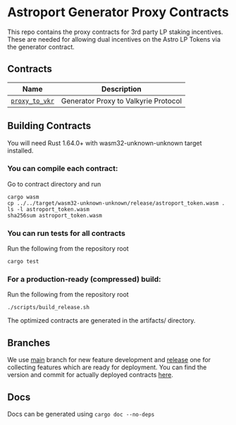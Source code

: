 # Astroport Generator Proxy Contracts

This repo contains the proxy contracts for 3rd party LP staking incentives.
These are needed for allowing dual incentives on the Astro LP Tokens via the generator contract.

## Contracts

| Name                           | Description                      |
| ------------------------------ | -------------------------------- |
| [`proxy_to_vkr`](contracts/proxy_to_vkr) | Generator Proxy to Valkyrie Protocol |

## Building Contracts

You will need Rust 1.64.0+ with wasm32-unknown-unknown target installed.

### You can compile each contract:
Go to contract directory and run 
    
```
cargo wasm
cp ../../target/wasm32-unknown-unknown/release/astroport_token.wasm .
ls -l astroport_token.wasm
sha256sum astroport_token.wasm
```

### You can run tests for all contracts
Run the following from the repository root

```
cargo test
```

### For a production-ready (compressed) build:
Run the following from the repository root

```
./scripts/build_release.sh
```

The optimized contracts are generated in the artifacts/ directory.

## Branches

We use [main](https://github.com/astroport-fi/astro-generator-proxy-contracts/tree/main) branch for new feature development and [release](https://github.com/astroport-fi/astro-generator-proxy-contracts/tree/release) one for collecting features which are ready for deployment. You can find the version and commit for actually deployed contracts [here](https://github.com/astroport-fi/astroport-changelog).

## Docs

Docs can be generated using `cargo doc --no-deps`

